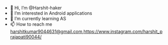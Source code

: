 - 👋 Hi, I’m @Harshit-haker
- 👀 I’m interested in  Android applications
- 🌱 I’m currently learning AS
- 📫 How to reach me harshitkumar9044631@gmail.com,https://www.instagram.com/harshit_prajapati90044/

<!--
"Hello! My name is Harshit, and I am a passionate Android developer. With 4 years of experience in mobile app development, I specialize in creating innovative and user-centric Android applications.

I have a strong foundation in Android development frameworks, including the Android SDK, Java/Kotlin programming languages, and popular libraries such as Retrofit, Dagger, and RxJava. I stay updated with the latest advancements in the Android ecosystem to leverage the best tools and techniques in my projects.

Throughout my career, I have successfully delivered several high-quality Android apps that have received positive user feedback and contributed to the growth of client businesses. I thrive in collaborative environments and enjoy working closely with cross-functional teams to bring ideas to life.

My strengths lie in translating client requirements into technical solutions, ensuring clean and efficient code, and optimizing app performance for a seamless user experience. I am a detail-oriented professional who takes pride in delivering polished and intuitive applications that exceed user expectations.

As an Android developer, I am committed to continuous learning and professional growth. I embrace new challenges and remain dedicated to staying at the forefront of Android development trends and best practices.

I look forward to contributing my expertise and passion for Android development to create impactful and engaging mobile experiences for users. Let's connect and discuss how we can work together to bring your Android app ideas to life!"

Feel free to personalize and modify the introduction according to your own experience, skills, and background as an Android developer.
--->

